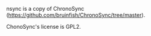 nsync is a copy of ChronoSync (https://github.com/bruinfish/ChronoSync/tree/master).

ChonoSync's license is GPL2.
